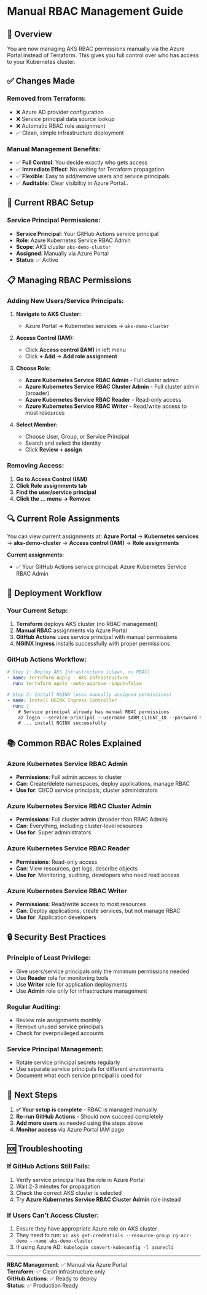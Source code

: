 # Manual RBAC Management Guide

## 🎯 Overview

You are now managing AKS RBAC permissions manually via the Azure Portal instead of Terraform. This gives you full control over who has access to your Kubernetes cluster.

## ✅ Changes Made

### **Removed from Terraform:**
- ❌ Azure AD provider configuration
- ❌ Service principal data source lookup
- ❌ Automatic RBAC role assignment
- ✅ Clean, simple infrastructure deployment

### **Manual Management Benefits:**
- ✅ **Full Control**: You decide exactly who gets access
- ✅ **Immediate Effect**: No waiting for Terraform propagation
- ✅ **Flexible**: Easy to add/remove users and service principals
- ✅ **Auditable**: Clear visibility in Azure Portal..

## 🔧 Current RBAC Setup

### **Service Principal Permissions:**
- **Service Principal**: Your GitHub Actions service principal
- **Role**: Azure Kubernetes Service RBAC Admin
- **Scope**: AKS cluster `aks-demo-cluster`
- **Assigned**: Manually via Azure Portal
- **Status**: ✅ Active

## 📋 Managing RBAC Permissions

### **Adding New Users/Service Principals:**

1. **Navigate to AKS Cluster:**
   - Azure Portal → Kubernetes services → `aks-demo-cluster`

2. **Access Control (IAM):**
   - Click **Access control (IAM)** in left menu
   - Click **+ Add** → **Add role assignment**

3. **Choose Role:**
   - **Azure Kubernetes Service RBAC Admin** - Full cluster admin
   - **Azure Kubernetes Service RBAC Cluster Admin** - Full cluster admin (broader)
   - **Azure Kubernetes Service RBAC Reader** - Read-only access
   - **Azure Kubernetes Service RBAC Writer** - Read/write access to most resources

4. **Select Member:**
   - Choose User, Group, or Service Principal
   - Search and select the identity
   - Click **Review + assign**

### **Removing Access:**

1. **Go to Access Control (IAM)**
2. **Click Role assignments tab**
3. **Find the user/service principal**
4. **Click the ... menu → Remove**

## 🔍 Current Role Assignments

You can view current assignments at:
**Azure Portal** → **Kubernetes services** → **aks-demo-cluster** → **Access control (IAM)** → **Role assignments**

**Current assignments:**
- ✅ Your GitHub Actions service principal: Azure Kubernetes Service RBAC Admin

## 🚀 Deployment Workflow

### **Your Current Setup:**
1. **Terraform** deploys AKS cluster (no RBAC management)
2. **Manual RBAC** assignments via Azure Portal
3. **GitHub Actions** uses service principal with manual permissions
4. **NGINX Ingress** installs successfully with proper permissions

### **GitHub Actions Workflow:**
```yaml
# Step 1: Deploy AKS Infrastructure (clean, no RBAC)
- name: Terraform Apply - AKS Infrastructure
  run: terraform apply -auto-approve -input=false

# Step 2: Install NGINX (uses manually assigned permissions)
- name: Install NGINX Ingress Controller
  run: |
    # Service principal already has manual RBAC permissions
    az login --service-principal --username $ARM_CLIENT_ID --password $ARM_CLIENT_SECRET --tenant $ARM_TENANT_ID
    # ... install NGINX successfully
```

## 📚 Common RBAC Roles Explained

### **Azure Kubernetes Service RBAC Admin**
- **Permissions**: Full admin access to cluster
- **Can**: Create/delete namespaces, deploy applications, manage RBAC
- **Use for**: CI/CD service principals, cluster administrators

### **Azure Kubernetes Service RBAC Cluster Admin**
- **Permissions**: Full cluster admin (broader than RBAC Admin)
- **Can**: Everything, including cluster-level resources
- **Use for**: Super administrators

### **Azure Kubernetes Service RBAC Reader**
- **Permissions**: Read-only access
- **Can**: View resources, get logs, describe objects
- **Use for**: Monitoring, auditing, developers who need read access

### **Azure Kubernetes Service RBAC Writer**
- **Permissions**: Read/write access to most resources
- **Can**: Deploy applications, create services, but not manage RBAC
- **Use for**: Application developers

## 🔒 Security Best Practices

### **Principle of Least Privilege:**
- Give users/service principals only the minimum permissions needed
- Use **Reader** role for monitoring tools
- Use **Writer** role for application deployments
- Use **Admin** role only for infrastructure management

### **Regular Auditing:**
- Review role assignments monthly
- Remove unused service principals
- Check for overprivileged accounts

### **Service Principal Management:**
- Rotate service principal secrets regularly
- Use separate service principals for different environments
- Document what each service principal is used for

## 🎯 Next Steps

1. **✅ Your setup is complete** - RBAC is managed manually
2. **Re-run GitHub Actions** - Should now succeed completely
3. **Add more users** as needed using the steps above
4. **Monitor access** via Azure Portal IAM page

## 🆘 Troubleshooting

### **If GitHub Actions Still Fails:**
1. Verify service principal has the role in Azure Portal
2. Wait 2-3 minutes for propagation
3. Check the correct AKS cluster is selected
4. Try **Azure Kubernetes Service RBAC Cluster Admin** role instead

### **If Users Can't Access Cluster:**
1. Ensure they have appropriate Azure role on AKS cluster
2. They need to run: `az aks get-credentials --resource-group rg-acr-demo --name aks-demo-cluster`
3. If using Azure AD: `kubelogin convert-kubeconfig -l azurecli`

---

**RBAC Management**: ✅ Manual via Azure Portal  
**Terraform**: ✅ Clean infrastructure only  
**GitHub Actions**: ✅ Ready to deploy  
**Status**: ✅ Production Ready